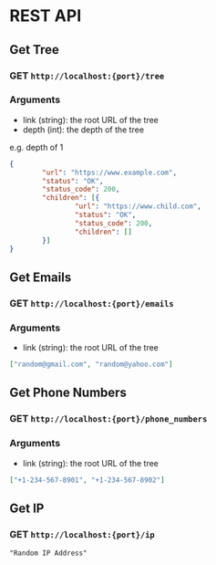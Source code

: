 # REST API

## Get Tree

### GET `http://localhost:{port}/tree`

### Arguments
- link (string): the root URL of the tree
- depth (int): the depth of the tree

e.g. depth of 1
```json
{
        "url": "https://www.example.com",
        "status": "OK",
        "status_code": 200,
        "children": [{
                "url": "https://www.child.com",
                "status": "OK",
                "status_code": 200,
                "children": []
        }]
}
```

## Get Emails

### GET `http://localhost:{port}/emails`

### Arguments
- link (string): the root URL of the tree

```json
["random@gmail.com", "random@yahoo.com"]
```

## Get Phone Numbers
        
### GET `http://localhost:{port}/phone_numbers` 
                
### Arguments
- link (string): the root URL of the tree

```json
["+1-234-567-8901", "+1-234-567-8902"]
```

## Get IP

### GET `http://localhost:{port}/ip`

```
"Random IP Address"
```


